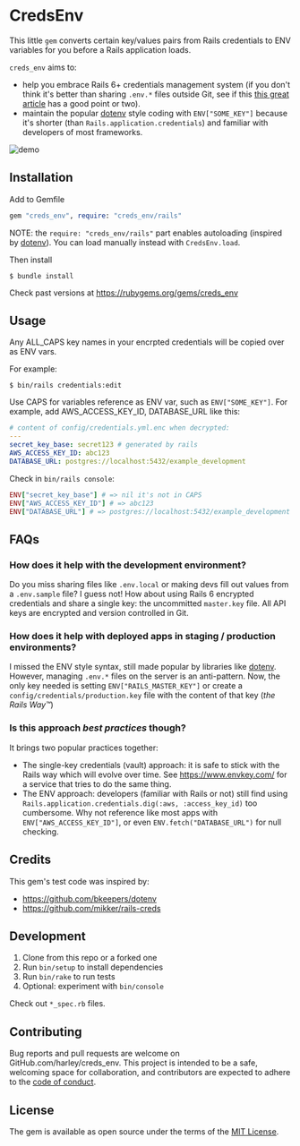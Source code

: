 # CredsEnv

This little `gem` converts certain key/values pairs from Rails credentials to ENV variables for you before a Rails application loads.

`creds_env` aims to:

- help you embrace Rails 6+ credentials management system (if you don't think it's better than sharing `.env.*` files outside Git, see if this [this great article](https://betterprogramming.pub/how-to-migrate-environment-variables-env-to-rails-credentials-d3f48164f7c8?gi=71f507360259) has a good point or two).
- maintain the popular [dotenv](https://www.google.com/search?q=dotenv) style coding with `ENV["SOME_KEY"]` because it's shorter (than `Rails.application.credentials`) and familiar with developers of most frameworks.

![demo](env-vars-from-rails-credentials.gif)
## Installation

Add to Gemfile

```rb
gem "creds_env", require: "creds_env/rails"
```


NOTE: the `require: "creds_env/rails"` part enables autoloading (inspired by [dotenv](https://github.com/bkeepers/dotenv)). You can load manually instead with `CredsEnv.load`.

Then install

```console
$ bundle install
```

Check past versions at https://rubygems.org/gems/creds_env

## Usage

Any ALL_CAPS key names in your encrpted credentials will be copied over as ENV vars.

For example:

```console
$ bin/rails credentials:edit
```

Use CAPS for variables reference as ENV var, such as `ENV["SOME_KEY"]`. For example, add AWS_ACCESS_KEY_ID, DATABASE_URL like this:

```yaml
# content of config/credentials.yml.enc when decrypted:
---
secret_key_base: secret123 # generated by rails
AWS_ACCESS_KEY_ID: abc123
DATABASE_URL: postgres://localhost:5432/example_development
```

Check in `bin/rails console`:

```rb
ENV["secret_key_base"] # => nil it's not in CAPS
ENV["AWS_ACCESS_KEY_ID"] # => abc123
ENV["DATABASE_URL"] # => postgres://localhost:5432/example_development
```

## FAQs

### How does it help with the **development** environment?

Do you miss sharing files like `.env.local` or making devs fill out values from a `.env.sample` file? I guess not!  How about using Rails 6 encrypted credentials and share a single key: the uncommitted `master.key` file. All API keys are encrypted and version controlled in Git.

### How does it help with deployed apps in **staging** / **production** environments?

I missed the ENV style syntax, still made popular by libraries like [dotenv](https://github.com/bkeepers/dotenv). However, managing `.env.*` files on the server is an anti-pattern. Now, the only key needed is setting `ENV["RAILS_MASTER_KEY"]` or create a `config/credentials/production.key` file with the content of that key (*the Rails Way™️*)

### Is this approach *best practices* though?

It brings two popular practices together:

- The single-key credentials (vault) approach: it is safe to stick with the Rails way which will evolve over time. See https://www.envkey.com/ for a service that tries to do the same thing. 
- The ENV approach: developers (familiar with Rails or not) still find using `Rails.application.credentials.dig(:aws, :access_key_id)` too cumbersome. Why not reference like most apps with `ENV["AWS_ACCESS_KEY_ID"]`, or even `ENV.fetch("DATABASE_URL")` for null checking.

## Credits

This gem's test code was inspired by:
- https://github.com/bkeepers/dotenv
- https://github.com/mikker/rails-creds

## Development

1. Clone from this repo or a forked one
2. Run `bin/setup` to install dependencies
3. Run `bin/rake` to run tests
4. Optional: experiment with `bin/console`

Check out `*_spec.rb` files.

## Contributing

Bug reports and pull requests are welcome on GitHub.com/harley/creds_env. This project is intended to be a safe, welcoming space for collaboration, and contributors are expected to adhere to the [code of conduct](https://github.com/[USERNAME]/creds_env/blob/main/CODE_OF_CONDUCT.md).

## License

The gem is available as open source under the terms of the [MIT License](https://opensource.org/licenses/MIT).

